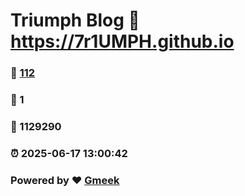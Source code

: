 # Triumph Blog :link: https://7r1UMPH.github.io 
### :page_facing_up: [112](https://7r1UMPH.github.io/tag.html) 
### :speech_balloon: 1 
### :hibiscus: 1129290 
### :alarm_clock: 2025-06-17 13:00:42 
### Powered by :heart: [Gmeek](https://github.com/Meekdai/Gmeek)
